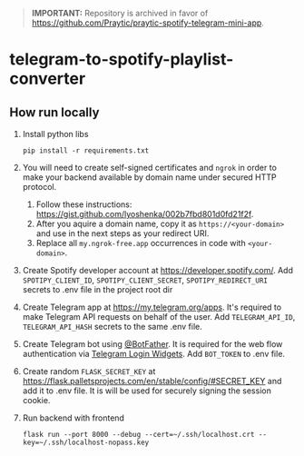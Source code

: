 > **IMPORTANT:**
> Repository is archived in favor of https://github.com/Praytic/praytic-spotify-telegram-mini-app.

# telegram-to-spotify-playlist-converter

## How run locally

1. Install python libs
   ```
   pip install -r requirements.txt
   ```

2. You will need to create self-signed certificates and `ngrok` in order to make your backend available by domain name under secured HTTP protocol.
   1. Follow these instructions: https://gist.github.com/lyoshenka/002b7fbd801d0fd21f2f.
   2. After you aquire a domain name, copy it as `https://<your-domain>` and use in the next steps as your redirect URI.
   3. Replace all `my.ngrok-free.app` occurrences in code with `<your-domain>`.

3. Create Spotify developer account at https://developer.spotify.com/. Add `SPOTIPY_CLIENT_ID`, `SPOTIPY_CLIENT_SECRET`, `SPOTIPY_REDIRECT_URI` secrets to .env file in the project root dir

4. Create Telegram app at https://my.telegram.org/apps. It's required to make Telegram API requests on behalf of the user. Add `TELEGRAM_API_ID`, `TELEGRAM_API_HASH` secrets to the same .env file.

5. Create Telegram bot using [@BotFather](https://t.me/botfather). It is required for the web flow authentication via [Telegram Login Widgets](https://core.telegram.org/widgets/login). Add `BOT_TOKEN` to .env file.

6. Create random `FLASK_SECRET_KEY` at https://flask.palletsprojects.com/en/stable/config/#SECRET_KEY and add it to .env file. It is will be used for securely signing the session cookie.
   
7. Run backend with frontend
   ```
   flask run --port 8000 --debug --cert=~/.ssh/localhost.crt --key=~/.ssh/localhost-nopass.key
   ```
